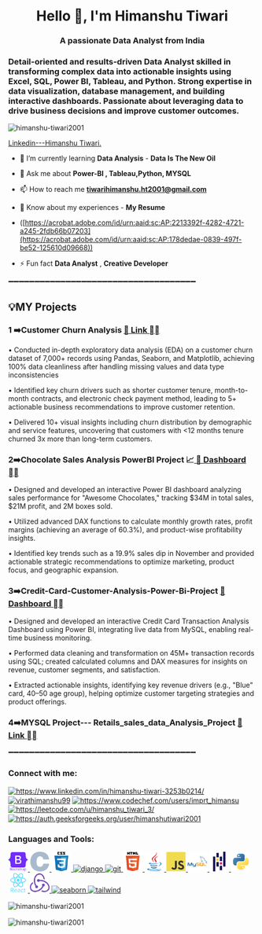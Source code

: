 <h1 align="center">Hello 👋, I'm Himanshu Tiwari</h1>

<h3 align="center">A passionate Data Analyst from India</h3>
<h3 align="left" text-size ="10px">Detail-oriented and results-driven Data Analyst skilled in transforming complex data into actionable insights using Excel, SQL, Power BI, Tableau, and Python. Strong expertise in data visualization, database management, and building interactive dashboards. Passionate about leveraging data to drive business decisions and improve customer outcomes.</h3>
<p align="left"> <img src="https://komarev.com/ghpvc/?username=himanshu-tiwari2001&label=Profile%20views&color=0e75b6&style=flat" alt="himanshu-tiwari2001" /> </p>

<div class="badge-base LI-profile-badge" data-locale="en_US" data-size="large" data-theme="dark" data-type="HORIZONTAL" data-vanity="himanshu-tiwari-3253b0214" data-version="v1"><a class="badge-base__link LI-simple-link" href="https://in.linkedin.com/in/himanshu-tiwari-3253b0214?trk=profile-badge">Linkedin---Himanshu Tiwari.</a></div>
              

- 🌱 I’m currently learning  **Data Analysis** - **Data Is The New Oil**


- 💬 Ask me about **Power-BI , Tableau,Python, MYSQL**

- 📫 How to reach me **tiwarihimanshu.ht2001@gmail.com**

- 📄 Know about my experiences - **My Resume**
- ([https://acrobat.adobe.com/id/urn:aaid:sc:AP:2213392f-4282-4721-a245-2fdb66b07203](https://acrobat.adobe.com/id/urn:aaid:sc:AP:178dedae-0839-497f-be52-125610d09668))


- ⚡ Fun fact  **Data Analyst** , **Creative Developer**
  
**➖➖➖➖➖➖➖➖➖➖➖➖➖➖➖➖➖➖➖➖➖➖➖➖➖➖➖➖➖➖➖➖➖➖➖➖**

## 💡MY Projects

### **1 ➡️Customer Churn Analysis** [📂 Link ⛓️‍💥](https://github.com/Himanshu-Tiwari2001/Customer-Churn-Analysis-Telecom-Company)
<p>• Conducted in-depth exploratory data analysis (EDA) on a customer churn dataset of 7,000+ records using Pandas, Seaborn, and Matplotlib, achieving 100% data cleanliness after handling missing values and data type inconsistencies</p>
<p>• Identified key churn drivers such as shorter customer tenure, month-to-month contracts, and electronic check payment method, leading to 5+ actionable business recommendations to improve customer retention.</p>
<p>• Delivered 10+ visual insights including churn distribution by demographic and service features, uncovering that customers with <12 months tenure churned 3x more than long-term customers.</p>


  
### **2➡️Chocolate Sales Analysis PowerBI Project**  📈[ 🛒 Dashboard ⛓️‍💥 ](https://github.com/Himanshu-Tiwari2001/Chocolate-Sales-Analysis--Power-BI-Project-)
<p>•	Designed and developed an interactive Power BI dashboard analyzing sales performance for "Awesome Chocolates," tracking $34M in total sales, $21M profit, and 2M boxes sold.<p/>
<p>•	Utilized advanced DAX functions to calculate monthly growth rates, profit margins (achieving an average of 60.3%), and product-wise profitability insights.</p>
<p>•	Identified key trends such as a 19.9% sales dip in November and provided actionable strategic recommendations to optimize marketing, product focus, and geographic expansion.</p>



### **3➡️Credit-Card-Customer-Analysis-Power-Bi-Project** [🪪 Dashboard ⛓️‍💥 ](https://github.com/Himanshu-Tiwari2001/Credit-Card-Customer-Analysis-Power-Bi-Project)
<p>•	Designed and developed an interactive Credit Card Transaction Analysis Dashboard using Power BI, integrating live data from MySQL, enabling real-time business monitoring.</p>
<p>•	Performed data cleaning and transformation on 45M+ transaction records using SQL; created calculated columns and DAX measures for insights on revenue, customer segments, and satisfaction.</p>
<p>•	Extracted actionable insights, identifying key revenue drivers (e.g., "Blue" card, 40–50 age group), helping optimize customer targeting strategies and product offerings.</p>




### **4➡️MYSQL Project---**  **Retails_sales_data_Analysis_Project** [📂 Link ⛓️‍💥](https://github.com/Himanshu-Tiwari2001/SQL-Retails_sales_data_Analysis_Project)

  

**➖➖➖➖➖➖➖➖➖➖➖➖➖➖➖➖➖➖➖➖➖➖➖➖➖➖➖➖➖➖➖➖➖➖➖➖**


<h3 align="left">Connect with me:</h3>
<p align="left">
<a href="[www.linkedin.com/in/himanshu-tiwari-3253b0214](https://www.linkedin.com/in/himanshu-tiwari-3253b0214/)" target="blank"><img align="center" src="https://raw.githubusercontent.com/rahuldkjain/github-profile-readme-generator/master/src/images/icons/Social/linked-in-alt.svg" alt="https://www.linkedin.com/in/himanshu-tiwari-3253b0214/" height="30" width="40" /></a>
<a href="https://instagram.com/virathimanshu99" target="blank"><img align="center" src="https://raw.githubusercontent.com/rahuldkjain/github-profile-readme-generator/master/src/images/icons/Social/instagram.svg" alt="virathimanshu99" height="30" width="40" /></a>
<a href="https://www.codechef.com/users/https://www.codechef.com/users/imprt_himansu" target="blank"><img align="center" src="https://cdn.jsdelivr.net/npm/simple-icons@3.1.0/icons/codechef.svg" alt="https://www.codechef.com/users/imprt_himansu" height="30" width="40" /></a>
<a href="https://www.leetcode.com/https://leetcode.com/u/himanshu_tiwari_3/" target="blank"><img align="center" src="https://raw.githubusercontent.com/rahuldkjain/github-profile-readme-generator/master/src/images/icons/Social/leet-code.svg" alt="https://leetcode.com/u/himanshu_tiwari_3/" height="30" width="40" /></a>
<a href="https://auth.geeksforgeeks.org/user/https://auth.geeksforgeeks.org/user/himanshutiwari2001" target="blank"><img align="center" src="https://raw.githubusercontent.com/rahuldkjain/github-profile-readme-generator/master/src/images/icons/Social/geeks-for-geeks.svg" alt="https://auth.geeksforgeeks.org/user/himanshutiwari2001" height="30" width="40" /></a>
</p>

<h3 align="left">Languages and Tools:</h3>
<p align="left"> <a href="https://getbootstrap.com" target="_blank" rel="noreferrer"> <img src="https://raw.githubusercontent.com/devicons/devicon/master/icons/bootstrap/bootstrap-plain-wordmark.svg" alt="bootstrap" width="40" height="40"/> </a> <a href="https://www.cprogramming.com/" target="_blank" rel="noreferrer"> <img src="https://raw.githubusercontent.com/devicons/devicon/master/icons/c/c-original.svg" alt="c" width="40" height="40"/> </a> <a href="https://www.w3schools.com/css/" target="_blank" rel="noreferrer"> <img src="https://raw.githubusercontent.com/devicons/devicon/master/icons/css3/css3-original-wordmark.svg" alt="css3" width="40" height="40"/> </a> <a href="https://www.djangoproject.com/" target="_blank" rel="noreferrer"> <img src="https://cdn.worldvectorlogo.com/logos/django.svg" alt="django" width="40" height="40"/> </a> <a href="https://git-scm.com/" target="_blank" rel="noreferrer"> <img src="https://www.vectorlogo.zone/logos/git-scm/git-scm-icon.svg" alt="git" width="40" height="40"/> </a> <a href="https://www.w3.org/html/" target="_blank" rel="noreferrer"> <img src="https://raw.githubusercontent.com/devicons/devicon/master/icons/html5/html5-original-wordmark.svg" alt="html5" width="40" height="40"/> </a> <a href="https://www.java.com" target="_blank" rel="noreferrer"> <img src="https://raw.githubusercontent.com/devicons/devicon/master/icons/java/java-original.svg" alt="java" width="40" height="40"/> </a> <a href="https://developer.mozilla.org/en-US/docs/Web/JavaScript" target="_blank" rel="noreferrer"> <img src="https://raw.githubusercontent.com/devicons/devicon/master/icons/javascript/javascript-original.svg" alt="javascript" width="40" height="40"/> </a> <a href="https://www.mysql.com/" target="_blank" rel="noreferrer"> <img src="https://raw.githubusercontent.com/devicons/devicon/master/icons/mysql/mysql-original-wordmark.svg" alt="mysql" width="40" height="40"/> </a> <a href="https://pandas.pydata.org/" target="_blank" rel="noreferrer"> <img src="https://raw.githubusercontent.com/devicons/devicon/2ae2a900d2f041da66e950e4d48052658d850630/icons/pandas/pandas-original.svg" alt="pandas" width="40" height="40"/> </a> <a href="https://www.python.org" target="_blank" rel="noreferrer"> <img src="https://raw.githubusercontent.com/devicons/devicon/master/icons/python/python-original.svg" alt="python" width="40" height="40"/> </a> <a href="https://reactjs.org/" target="_blank" rel="noreferrer"> <img src="https://raw.githubusercontent.com/devicons/devicon/master/icons/react/react-original-wordmark.svg" alt="react" width="40" height="40"/> </a> <a href="https://redux.js.org" target="_blank" rel="noreferrer"> <img src="https://raw.githubusercontent.com/devicons/devicon/master/icons/redux/redux-original.svg" alt="redux" width="40" height="40"/> </a> <a href="https://seaborn.pydata.org/" target="_blank" rel="noreferrer"> <img src="https://seaborn.pydata.org/_images/logo-mark-lightbg.svg" alt="seaborn" width="40" height="40"/> </a> <a href="https://tailwindcss.com/" target="_blank" rel="noreferrer"> <img src="https://www.vectorlogo.zone/logos/tailwindcss/tailwindcss-icon.svg" alt="tailwind" width="40" height="40"/> </a> </p>

<p><img align="center" src="https://github-readme-stats.vercel.app/api/top-langs?username=himanshu-tiwari2001&show_icons=true&locale=en&layout=compact" alt="himanshu-tiwari2001" /></p>

<p><img align="center" src="https://github-readme-streak-stats.herokuapp.com/?user=himanshu-tiwari2001&" alt="himanshu-tiwari2001" /></p>
